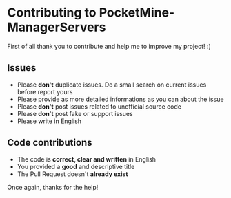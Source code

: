 # Contributing to PocketMine-ManagerServers

First of all thank you to contribute and help me to improve my project! :)

## Issues


- Please **don't** duplicate issues. Do a small search on current issues before report yours
- Please provide as more detailed informations as you can about the issue
- Please **don't** post issues related to unofficial source code
- Please **don't** post fake or support issues
- Please write in English

## Code contributions

- The code is **correct, clear and written** in English
- You provided a **good** and descriptive title
- The Pull Request doesn't **already exist**

Once again, thanks for the help!

